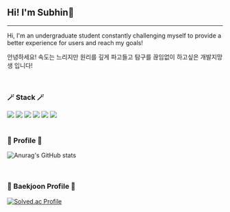 ## Hi! I'm Subhin👋
----
<p>Hi, I'm an undergraduate student constantly challenging myself to provide a better experience for users and reach my goals!</p>
<p>안녕하세요! 속도는 느리지만 원리를 깊게 파고들고 탐구를 끊임없이 하고싶은 개발지망생 입니다!</p>
<br>
<div>
  <div>
    <h3>🪄 Stack 🪄</h3>
  </div>
    <img src="https://img.shields.io/badge/Spring-6DB33F?style=flat-square&logo=Spring&logoColor=white"/>
    <img src="https://img.shields.io/badge/html5-E34F26?style=flat-square&logo=html5&logoColor=white"/>
    <img src="https://img.shields.io/badge/CSS3-1572B6?style=flat-square&logo=css3&logoColor=white"/>
    <img src="https://img.shields.io/badge/Java-007396?style=flat-square&logo=Java&logoColor=white"/>
    <img src="https://img.shields.io/badge/Javascript-F7DF1E?style=flat-square&logo=Javascript&logoColor=white"/>
    <img src="https://img.shields.io/badge/Hibernate-59666C?style=flat-square&logo=Hibernate&logoColor=white"/>
</div>
<br>
<div>
  <div>
    <h3>🎁 Profile 🎁</h3>  
  </div>
  
  ![Anurag's GitHub stats](https://github-readme-stats.vercel.app/api?username=DDubang22&show_icons=true&theme=radical)
  
</div>
<br>
<div>
  <div>
    <h3>🏅 Baekjoon Profile 🏅</h3>  
  </div>
  
  [![Solved.ac Profile](http://mazassumnida.wtf/api/v2/generate_badge?boj=motsoo)](https://solved.ac/motsoo/)
  
  </div>

<!--
**DDubang22/DDubang22** is a ✨ _special_ ✨ repository because its `README.md` (this file) appears on your GitHub profile.

Here are some ideas to get you started:

- 🔭 I’m currently working on ...
- 🌱 I’m currently learning ...
- 👯 I’m looking to collaborate on ...
- 🤔 I’m looking for help with ...
- 💬 Ask me about ...
- 📫 How to reach me: ...
- 😄 Pronouns: ...
- ⚡ Fun fact: ...
-->

